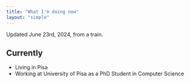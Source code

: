 ```yaml
---
title: "What I'm doing now"
layout: "simple"
---
```


Updated June 23rd, 2024, from a train. 


## Currently 

- Living in Pisa 
- Working at University of Pisa as a PhD Student in Computer Science
